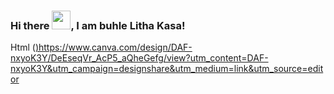 ### Hi there <img src="https://raw.githubusercontent.com/Mr-Kasa/main/wave.gif" width="30px">, I am buhle Litha Kasa!

Html ([)](https://www.canva.com/design/DAF-nxyoK3Y/DeEseqVr_AcP5_aQheGefg/view?utm_content=DAF-nxyoK3Y&utm_campaign=designshare&utm_medium=link&utm_source=editor)https://www.canva.com/design/DAF-nxyoK3Y/DeEseqVr_AcP5_aQheGefg/view?utm_content=DAF-nxyoK3Y&utm_campaign=designshare&utm_medium=link&utm_source=editor

